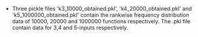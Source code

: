 - Three pickle files 'k3_10000_obtained.pkl', 'k4_20000_obtained.pkl' and 'k5_1000000_obtained.pkl' contain the rankwise frequency distribution data of 10000, 20000 and 1000000 functions respectively. The .pkl file contain data for 3,4 and 5-inputs respectively.
